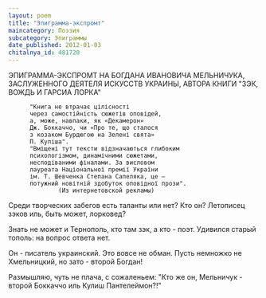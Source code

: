 ```yaml
---
layout: poem
title: "Эпиграмма-экспромт"
maincategory: Поэзия
subcategory: Эпиграммы
date_published: 2012-01-03
chitalnya_id: 481720
---
```




ЭПИГРАММА-ЭКСПРОМТ
НА БОГДАНА ИВАНОВИЧА МЕЛЬНИЧУКА, 
ЗАСЛУЖЕННОГО ДЕЯТЕЛЯ ИСКУССТВ УКРАИНЫ, 
АВТОРА КНИГИ "ЗЭК, ВОЖДЬ И ГАРСИА ЛОРКА"

          "Книга не втрачає цілісності 
          через самостійність сюжетів оповідей, 
          а, може, навпаки, як «Декамерон» 
          Дж. Боккаччо, чи «Про те, що сталося 
          з козаком Бурдюгою на Зелені свята» 
          П. Куліша".
          "Вміщені тут тексти відзначаються глибоким 
          психологізмом, динамічними сюжетами,      
          несподіваними фіналами. За висловом 
          лауреата Національної премії України 
          ім. Т. Шевченка Степана Сапеляка, це – 
          потужний новітній здобуток оповідної прози".  
                  (Из интернетовской рекламы)

Среди творческих забегов
есть таланты или нет?
Кто он? Летописец зэков
иль, быть может, лорковед?

Знать не может и Тернополь,
кто там зэк, а кто - поэт.
Удивился старый тополь:
на вопрос ответа нет.

Он - писатель украинский.
Это вовсе не обман.
Пусть немножко не Хмельницкий,
но зато - второй Богдан!

Размышляю, чуть не плача,
с сожаленьем: "Кто же он,
Мельничук - второй Боккаччо
иль Кулиш Пантелеймон?!"






